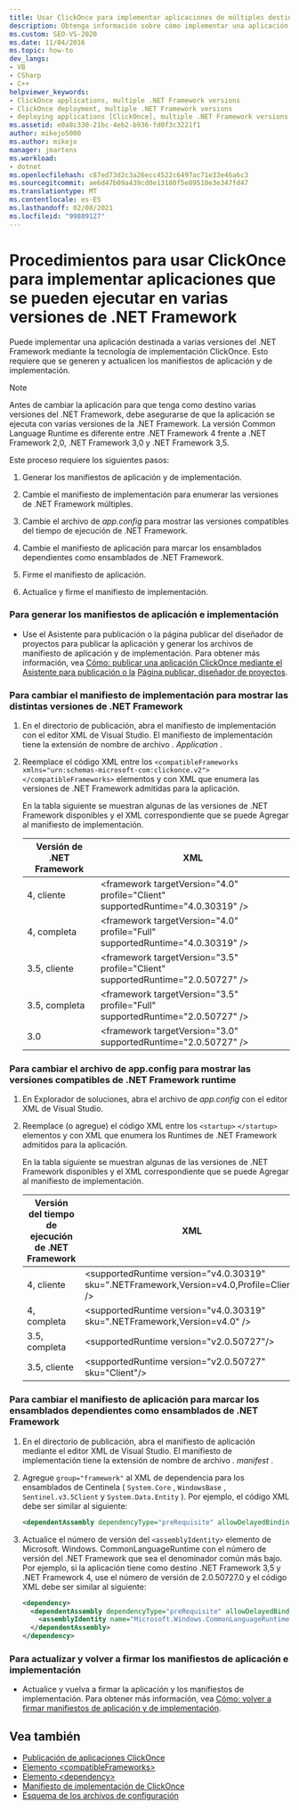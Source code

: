 ```yaml
---
title: Usar ClickOnce para implementar aplicaciones de múltiples destinos
description: Obtenga información sobre cómo implementar una aplicación destinada a varias versiones del .NET Framework mediante la tecnología de implementación ClickOnce.
ms.custom: SEO-VS-2020
ms.date: 11/04/2016
ms.topic: how-to
dev_langs:
- VB
- CSharp
- C++
helpviewer_keywords:
- ClickOnce applications, multiple .NET Framework versions
- ClickOnce deployment, multiple .NET Framework versions
- deploying applications [ClickOnce], multiple .NET Framework versions
ms.assetid: e0a8c330-21bc-4eb2-b936-fd0f3c3221f1
author: mikejo5000
ms.author: mikejo
manager: jmartens
ms.workload:
- dotnet
ms.openlocfilehash: c87ed73d2c3a26ecc4522c6497ac71e33e46a6c3
ms.sourcegitcommit: ae6d47b09a439cd0e13180f5e89510e3e347fd47
ms.translationtype: MT
ms.contentlocale: es-ES
ms.lasthandoff: 02/08/2021
ms.locfileid: "99889127"
---
```

# <a name="how-to-use-clickonce-to-deploy-applications-that-can-run-on-multiple-versions-of-the-net-framework"></a>Procedimientos para usar ClickOnce para implementar aplicaciones que se pueden ejecutar en varias versiones de .NET Framework
Puede implementar una aplicación destinada a varias versiones del .NET Framework mediante la tecnología de implementación ClickOnce. Esto requiere que se generen y actualicen los manifiestos de aplicación y de implementación.

> [!NOTE]
> Antes de cambiar la aplicación para que tenga como destino varias versiones del .NET Framework, debe asegurarse de que la aplicación se ejecuta con varias versiones de la .NET Framework. La versión Common Language Runtime es diferente entre .NET Framework 4 frente a .NET Framework 2,0, .NET Framework 3,0 y .NET Framework 3,5.

 Este proceso requiere los siguientes pasos:

1. Generar los manifiestos de aplicación y de implementación.

2. Cambie el manifiesto de implementación para enumerar las versiones de .NET Framework múltiples.

3. Cambie el archivo de *app.config* para mostrar las versiones compatibles del tiempo de ejecución de .NET Framework.

4. Cambie el manifiesto de aplicación para marcar los ensamblados dependientes como ensamblados de .NET Framework.

5. Firme el manifiesto de aplicación.

6. Actualice y firme el manifiesto de implementación.

### <a name="to-generate-the-application-and-deployment-manifests"></a>Para generar los manifiestos de aplicación e implementación

- Use el Asistente para publicación o la página publicar del diseñador de proyectos para publicar la aplicación y generar los archivos de manifiesto de aplicación y de implementación. Para obtener más información, vea [Cómo: publicar una aplicación ClickOnce mediante el Asistente para publicación o la](../deployment/how-to-publish-a-clickonce-application-using-the-publish-wizard.md) [Página publicar, diseñador de proyectos](../ide/reference/publish-page-project-designer.md).

### <a name="to-change-the-deployment-manifest-to-list-the-multiple-net-framework-versions"></a>Para cambiar el manifiesto de implementación para mostrar las distintas versiones de .NET Framework

1. En el directorio de publicación, abra el manifiesto de implementación con el editor XML de Visual Studio. El manifiesto de implementación tiene la extensión de nombre de archivo *. Application* .

2. Reemplace el código XML entre los `<compatibleFrameworks xmlns="urn:schemas-microsoft-com:clickonce.v2">` `</compatibleFrameworks>` elementos y con XML que enumera las versiones de .NET Framework admitidas para la aplicación.

     En la tabla siguiente se muestran algunas de las versiones de .NET Framework disponibles y el XML correspondiente que se puede Agregar al manifiesto de implementación.

    |Versión de .NET Framework|XML|
    |----------------------------|---------|
    |4, cliente|\<framework targetVersion="4.0" profile="Client" supportedRuntime="4.0.30319" />|
    |4, completa|\<framework targetVersion="4.0" profile="Full" supportedRuntime="4.0.30319" />|
    |3.5, cliente|\<framework targetVersion="3.5" profile="Client" supportedRuntime="2.0.50727" />|
    |3.5, completa|\<framework targetVersion="3.5" profile="Full" supportedRuntime="2.0.50727" />|
    |3.0|\<framework targetVersion="3.0" supportedRuntime="2.0.50727" />|

### <a name="to-change-the-appconfig-file-to-list-the-compatible-net-framework-runtime-versions"></a>Para cambiar el archivo de app.config para mostrar las versiones compatibles de .NET Framework runtime

1. En Explorador de soluciones, abra el archivo de *app.config* con el editor XML de Visual Studio.

2. Reemplace (o agregue) el código XML entre los `<startup>` `</startup>` elementos y con XML que enumera los Runtimes de .NET Framework admitidos para la aplicación.

     En la tabla siguiente se muestran algunas de las versiones de .NET Framework disponibles y el XML correspondiente que se puede Agregar al manifiesto de implementación.

    |Versión del tiempo de ejecución de .NET Framework|XML|
    |------------------------------------|---------|
    |4, cliente|\<supportedRuntime version="v4.0.30319" sku=".NETFramework,Version=v4.0,Profile=Client" />|
    |4, completa|\<supportedRuntime version="v4.0.30319" sku=".NETFramework,Version=v4.0" />|
    |3.5, completa|\<supportedRuntime version="v2.0.50727"/>|
    |3.5, cliente|\<supportedRuntime version="v2.0.50727" sku="Client"/>|

### <a name="to-change-the-application-manifest-to-mark-dependent-assemblies-as-net-framework-assemblies"></a>Para cambiar el manifiesto de aplicación para marcar los ensamblados dependientes como ensamblados de .NET Framework

1. En el directorio de publicación, abra el manifiesto de aplicación mediante el editor XML de Visual Studio. El manifiesto de implementación tiene la extensión de nombre de archivo *. manifest* .

2. Agregue `group="framework"` al XML de dependencia para los ensamblados de Centinela ( `System.Core` , `WindowsBase` , `Sentinel.v3.5Client` y `System.Data.Entity` ). Por ejemplo, el código XML debe ser similar al siguiente:

   ```xml
   <dependentAssembly dependencyType="preRequisite" allowDelayedBinding="true" group="framework">
   ```

3. Actualice el número de versión del `<assemblyIdentity>` elemento de Microsoft. Windows. CommonLanguageRuntime con el número de versión del .NET Framework que sea el denominador común más bajo. Por ejemplo, si la aplicación tiene como destino .NET Framework 3,5 y .NET Framework 4, use el número de versión de 2.0.50727.0 y el código XML debe ser similar al siguiente:

   ```xml
   <dependency>
     <dependentAssembly dependencyType="preRequisite" allowDelayedBinding="true">
       <assemblyIdentity name="Microsoft.Windows.CommonLanguageRuntime" version="2.0.50727.0" />
     </dependentAssembly>
   </dependency>
   ```

### <a name="to-update-and-re-sign-the-application-and-deployment-manifests"></a>Para actualizar y volver a firmar los manifiestos de aplicación e implementación

- Actualice y vuelva a firmar la aplicación y los manifiestos de implementación. Para obtener más información, vea [Cómo: volver a firmar manifiestos de aplicación y de implementación](../deployment/how-to-re-sign-application-and-deployment-manifests.md).

## <a name="see-also"></a>Vea también
- [Publicación de aplicaciones ClickOnce](../deployment/publishing-clickonce-applications.md)
- [Elemento \<compatibleFrameworks>](../deployment/compatibleframeworks-element-clickonce-deployment.md)
- [Elemento \<dependency>](../deployment/dependency-element-clickonce-application.md)
- [Manifiesto de implementación de ClickOnce](../deployment/clickonce-deployment-manifest.md)
- [Esquema de los archivos de configuración](/dotnet/framework/configure-apps/file-schema/index)
